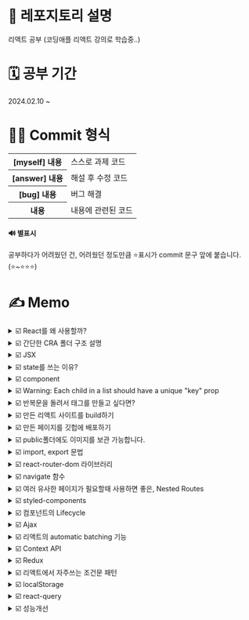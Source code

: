 # 📢 레포지토리 설명
리액트 공부 (코딩애플 리액트 강의로 학습중..)

# 🗓️ 공부 기간
2024.02.10 ~<br/>

# 👩‍💻 Commit 형식
<table>
  <tr>
    <th>[myself] 내용</th>
    <td>스스로 과제 코드</td>
  </tr>
  <tr>
    <th>[answer] 내용</th>
    <td>해설 후 수정 코드</td>
  </tr>
  <tr>
    <th>[bug] 내용</th>
    <td>버그 해결</td>
  </tr>
  <tr>
    <th>내용</th>
    <td>내용에 관련된 코드</td>
  </tr>
</table>

#### 🔊 별표시 
공부하다가 어려웠던 건, 어려웠던 정도만큼 ⭐표시가 commit 문구 앞에 붙습니다. (⭐~⭐⭐⭐)

# ✍️ Memo
<details>
<summary>☑️ React를 왜 사용할까?</summary><br/>
React를 사용하지 않고, 단순히 JS만으로도 SPA를 만들 수 있지만, 그렇게 하면 코드가 길고 복잡해집니다.<br/>
- React를 사용하면 html 재사용 굳<br/>
- React를 알면, 같은 문법으로 React Native를 사용해서 모바일 앱을 만들 수 있음<br/>
</details>

<details>
<summary>☑️ 간단한 CRA 폴더 구조 설명</summary><br/>
<table>
<tr>
  <th>node_modules</th>
  <td>
    모든 라이브러리의 소스코드를 모아놓은 폴더
  </td>
</tr>
  <tr>
  <th>public</th>
  <td>static 파일을 모아놓는 곳, html파일이나 이미지 파일등을 잠깐 모아놓고 싶을때</td>
</tr>
<tr>
  <th>src</th>
  <td>
    여러분들이 코드를 짜는 곳임(소스코드 보관함)<br/><br/>
    ✔️ App.js : 메인 페이지<br/>
    ● 웹페이지는 html파일들로 이루어져있는데, 지금 App.js를 보면 js파일안에 html코드를 짰는데도, 브라우저에서 잘 띄워주는 이유?<br/>
    src/index.js라는 파일이 app.js에 있던 html들을 public/index.html에 집어넣어줍니다.
  </td>
</tr>
<tr>
  <th>package.json</th>
  <td>
    프로젝트 정보들이 쭉 들어가있음(평소에 건들일이 거의 없음)
  </td>
</tr>
</table>
</details>

<details>
<summary>☑️ JSX</summary><br/>
JSX란, 자바스크립트안에서 HTML을 쉽게 작성할 수 있게 도와주는 자바스크립트에서 쓸 수 있는 언어입니다. 이걸 쓰는 이유는 원래 React에서 div태그 하나만 만들려고 해도, React.createElement('div', null, 'Hello World')이렇게 코드를 짜야합니다. 근데 이렇게 하나하나 태그를 만들면 너무 힘들잖아요...그래서 친절한 사람들이 JSX같은걸 써서 좀 쉽게 태그를 만들 수 있게 해준겁니다.<br/>
참고로, JSX안에서는 class라고 쓰면 안되고, className이라고 써야합니다..!
</details>

<details>
<summary>☑️ state를 쓰는 이유?</summary><br/>
왜 일반변수가 아니라 state를 쓰냐면, 일반 변수는 값이 변경되었을 때 html을 재랜더링해주지 않지만, state를 쓰면 값에 변화가 생겼을 때, html을 자동 재랜더링 시켜주기 때문입니다!<br/>
단, state는 변동시 자동으로 html에 반영되기 위해 사용하는거기 때문에, 로고같이, 변동될 가능성이 거의 없는 경우는 그냥 일반 변수를 쓰는게 낫습니다.<br/><br/>
✔️ state 변경 함수 동작 원리<br/>
state 변경함수는 기존 state와 신규 state를 비교해서 만약에 값이 같다면 변경을 해주지 않습니다(일종의 에너지 자원 절약인거지..).<br/><br/>

```
let [style, setStyle] = useState(['흰바지', '치마', '흰셔츠', '핑크원피스']);
let copy = style;
copy[1] = '청치마';
setStyle(copy); // 이렇게 해도 '치마'가 '청치마'로 바뀌지 않음
```

그 이유는, array/object 담은 변수엔 화살표(저장된 주소 위치를 가리키는)만 저장되는데, 그 안에 값을 변경해도 화살표 자체에는 변경이 없다고 생각되기 때문!<br/><br/>

✔️ state 변경 함수는 늦게 처리됩니다.<br/>
state를 변경하는 작업은 조금 오래걸리기 때문에(전문 용어로는 비동기처리) 자바스크립트에서는 이렇게 늦게 처리되는 애들은 일단 제쳐두고 다음 코드 먼저 실행시킵니다.

```
// 만약 [입력값, 입력값변경]이라는 state가 있을 때,
<input onChange={(e)=>{
  입력값변경(e.target.value); // 이거 완료되기전에
  console.log(입력값); // 다음줄 먼저 실행해줌
}} />
```
</details>

<details>
<summary>☑️ component</summary><br/>
✔️ component 만드는 법<br/>
1. 다른 함수 바깥에 function을 만든다. (작명은 영어 대문자로 시작)<br/>
2. return()안에 내가 축약할 html을 담는다. (단, 하나의 태그로 시작해서 하나로 끝나야 함)<br/>
  &nbsp;&nbsp;&nbsp;&nbsp;- 의미없는 div태그가 싫으면 fragment를 사용하면 된다.<br/>
3. 컴포넌트를 마음에 드는 곳에 html태그 형식으로 가져다가 쓴다.
<br/><br/>
✔️ 어떤걸 컴포넌트로 만들면 좋을까?<br/>
- 반복적인 html을 축약할 때<br/>
- 큰 페이지들<br/>
- UI가 자주 변경되는 것들<br/><br/>
✔️ 컴포넌트 만드는 방법<br/>
1. function으로 (요즘 택)<br/>
2. class로 (요새는 안써서 사실 몰라도 됨)
</details>

<details>
<summary>☑️ Warning: Each child in a list should have a unique "key" prop</summary><br/>
해당 에러가 발생하는 이유는, 반복문으로 html을 생성하면 key={html마다 다른 숫자}를 추가해야하기 때문입니다.<br/>
반복문을 돌릴때마다 생성한 html들은 유니크한 key를 가져야하기 때문입니다.<br/>
  
```
글제목.map(function(data, index){
  return (
    <div key={index}>
      ~~~~
    </div>
  )
})
```
</details>

<details>
<summary>☑️ 반복문을 돌려서 태그를 만들고 싶다면?</summary><br/>
만약에 안녕이라는 텍스트가 담긴, div태그 세개를 반복문을 통해 놓고 싶다고 하자.<br/><br/>
✔️ in JSX 안<br/><br/>
  
```
function App() {
  let [title, setTitle] = useState(['제목1', '제목2', '제목3']);
  return (
    <div>
      { // JSX안에서 자바스크립트 코드를 위한 중괄호
        title.map(function(data, index) { // title의 데이터 갯수만큼 반복 실행(3번 반복)
          return (
            <div>안녕</div>
          )
        });
      }
    </div>
  )
}
```

✔️ in JSX 밖<br/>

```
function App() {
  var 어레이 = [];
  for (var i=0; i<3; i++) {
    어레이.push(<div>안녕</div>)
  }
  return (
    <div>
      {어레이}
    </div>
  )
}
```
</details>

<details>
<summary>☑️ 만든 리액트 사이트를 build하기</summary><br/>
여러분이 만든 사이트를 배포하려면 그냥 작업하던 App.js파일을 그대로 올리는게 아니라, build용 파일을 생성하신 후 올려야합니다. 왜냐면 웹 브라우저는 HTML/CSS/JS이 세개의 언어만 해석할 수 있기 때문에 리액트의 이상한 state, jsx이런거? 못알아듣습니다. 그래서 build를 통해 브라우저 친화적인 HTML/CSS/JS파일로 바꿔줘야합니다. 이걸 서버에 올려야 사용자들이 여러분의 사이트를 구경할 수 있습니다.
<br/><br/>
✔️ Q) 가지고 있는 웹 서버에 배포를 하고 싶어요.<br/>
리액트로 열심히 프로젝트 만들고 npm run build 입력하면 build/index.html 파일이 생성됩니다. <br/>
그리고 서버 API를 "어떤 놈이 메인페이지로 접속하면 /build/index.html 파일을 전송해라"라고 작성하면 됩니다.<br/><br/>

✔️ 배포하기 전 체크할 사항<br/>

(1) 에러만 안나면 됨<br/>
warning메시지는 사이트 구동에 큰 영향이 없어서 무시해도 됩니다.<br/>
(2) 경로 설정<br/>
http://miyoung.com/여기에 배포하는 경우에는 설정없이 대충해도 되지만, http://miyoung.com/blog/ 이런 하위 경로에 배포하고 싶으면 프로젝트에 설정이 따로 필요합니다. 여러분의 프로젝트 파일 중 package.json이라는 파일을 오픈해서

```
"homepage": "http://miyoung.com/blog",
```

이렇게 설정해주면 됩니다.<br/>
혹시 리액트 라우터가 설치되어있다면 라우터가 제공하는 basename=""속성을 추가하는게 라우팅이 잘될겁니다.
</details>

<details>
<summary>☑️ 만든 페이지를 깃헙에 배포하기</summary><br/>

(1) 컴파일(=build)하기<br/>
여러분의 리액트프로젝트에서 터미널에 "npm run build"입력<br/>
그러면 여러분의 작업 프로젝트 폴더 내에 build 폴더가 생기는데, 그 안에는 여러분이 짰던 코드가 전부 html/css/js파일로 변환되어 담겨있습니다. 이제 build안에 있는 내용을 모두 서버에 올리면 됩니다. 참고로 index.html이 메인페이지입니다.
<br/><br/>
(2) 깃허브에 배포용 레포지토리 파기<br/>
Github Pages는 특정한 이름의 리포지토리를 통해 정적 웹사이트를 호스팅할 수 있는 기능을 제공합니다. Github Pages를 사용하려면 레포지토리 이름을 특정 형식으로 지정해야합니다. 만약에 여러분의 Github 계정 아이디가 'username'이라고 가정하면, Github Pages를 사용하기 위해서는 다음과 같은 규칙을 따라야합니다. <br/>

- 개인 계정의 경우: 'username.github.io'라는 이름의 레포지토리를 만듭니다.<br/>
- 프로젝트나 조직 계정의 경우: 'organization.github.io'와 같이 조직 이름을 사용합니다.<br/>
이렇게 이름을 지정하면 Github는 해당 레포지토리를 Github Pages로 호스팅하게 됩니다. 따라서 정적 웹사이트를 배포하려면 이러한 이름의 레포지토리를 사용해야합니다.<br/><br/>

<img width="550px" src="https://github.com/SeoMiYoung/react-basic/assets/112063987/c3a2867c-a319-48fa-9e9a-84a8c3c05364"/>
<br/><br/>
(3) build 폴더 내의 파일을 전부 드래그 앤 드롭하기<br/>
🔊 주의: build 폴더 자체를 드래그 앤 드롭(x) build 폴더 안의 내용물을 드래그 앤 드롭(o)<br/>
<img width="550px" src="https://github.com/SeoMiYoung/react-basic/assets/112063987/ce06f55e-d378-4e8f-b475-810974fb678e"/>
<br/><br/>
(4) 끝<br/>
이제 10분정도 후에 https://여러분아이디.github.io라고 주소창에 입력하면 여러분의 사이트가 보입니다.
<br/><br/>

✔️ 이제 여러 repository를 동시에 호스팅해준다고 합니다.<br/>
일단, 기본적으로 예전에 만들었던 username.github.io라는 레포지토리를 지우면 안됩니다.<br/>
<br/>
(1) 아무 레포지토리나 만드세요. 이름은 자유입니다.<br/>
(2) 아까처럼 build내용을 드래그 앤 드롭하세요.<br/>
(3) repository setting 메뉴에 들어가서 Github pages부분에 들어갑니다.<br/>
<img width="550px" src="https://github.com/SeoMiYoung/react-basic/assets/112063987/0a6c17af-e8a0-4f28-a695-d75c2e526edf"/><br/>
형광펜 부분을 None이 아니라 main이런걸로 바꿔주세요.<br/>
(4) 끝<br/>
"username.github.io/repository이름/"으로 들어가시면 확인 가능합니다.<br/>
<br>

✔️ 첫 페이지 로딩 속도를 빠르게 하려면?<br/>
원래 리액트나 뷰로 만든 웹앱들은 첫 방문시 필요한 파일을 전부 로드합니다. 전송되는 파일 사이즈를 조금이라도 줄여서 빠르게 만들고 싶다면 컴포넌트들을 lazy하게 로딩하는 방법을 사용할 수도 있습니다. 공식 튜토리얼에 있는 lazy함수(https://legacy.reactjs.org/docs/code-splitting.html#route-based-code-splitting)를 참고하세요.<br/><br/>

✔️ build시 압축 시키지 말고 남기고 싶은 파일은?<br/>
여러분이 ./부터 시작하는 경로로 첨부한 이미지와 js파일들은 전부 찌부되고 이름이 변합니다. 이름이 변하게 하고 싶지 않으면 public폴더 안에 넣고 build하세요. 그러면 build하고 나서도 그대로 루트경로에 파일이 남아있습니다. (개발시 그런 파일들을 이용하고 싶다면, public폴더에 넣고 ./가 아닌 /경로로 import해오면 됩니다. 왜냐면 /의 기본 설정이 public이기 때문입니다.)<br/><br/>

✔️ 메인 페이지 말고 왜 특정 하위 페이지로 접속하면 404에러가 뜨죠?<br/>
어쩌구.github.io/detail/1 이런식으로 세부 페이지 URL을 주소창에 입력하면 찾는 페이지가 없어요~ 이렇게 에러가 날 수 있습니다. 이건 서버에서 "누군가 어쩌구.github.io/어쩌구로 접속하면 메인페이지로 안내하세요~"이런식으로 API개발을 해놓아야하는데, github는 우리가 서버를 만지고 어찌할 수 있는게 아니고 그냥 HTML파일 올린것만 사라락 보여주는 곳이기 때문에 사이트 메뉴에다가 페이지 이동버튼을 잘 만들어두면 되겠습니다. 아니면 url에 #기호가 붙는 hashRouter를 리액트라우터 코드짤 때 쓰든가요. 
</details>

<details>
  
<summary>☑️ public폴더에도 이미지를 보관 가능합니다.</summary><br/>
물론 src폴더에서 보통 가져다가 쓰는데, src에서 가져다가 쓰려면 항상 import를 해서 사용해야합니다. 근데 이미지가 만약에 100개가 준비되어있으면 100개를 다 import해와야하잖아요? 오바잖아요...? <br/>
그래서 public폴더에 이미지를 보관하면 바로 가져다가 쓸 수 있습니다. 여러분들이 리액트 코드를 다 짜면 사이트를 발행할거잖아요? 그러면 bundling을 통해서 여러분의 소스코드를 사이트 발행전에 한 코드로 압축합니다. 그래서 그 파일들을 서버에 올리거나 하시면 되는데, 그럴때 src내의 것들은 모두 압축이 되거나 파일명이 변합니다. 그런데 public폴더 안에있는건 압축이 되지 않습니다. <br/><br/>

✔️ public의 주의점<br/>
나중에 서브 경로에 발행하고 싶다면, (예를 들면 ming.com/어쩌구/) 그러면 경로에 문제가 생길 수 있습니다. 그때는 경로를 src="/어쩌구/logo.png"이렇게 설정해야될수도 있습니다. 이걸 맨날맨날 하기 귀찮으면 CRA 라이브러리 공식사이트에 들어가면 다음과 같이 코드를 짜면 된다고 알려줍니다.<br/>

```
<img src={process.env.PUBLIC_URL + '/logo.png'} /> 
```

이렇게 /어쩌구/를 뜻하는 process.env.PUBLIC_URL을 더해주면 된다고 합니다. ming.com/어쩌구/ 경로에 리액트로 만든 페이지를 배포할 일이 없다면 굳이 안해도 됩니다.
</details>

<details>
<summary>☑️ import, export 문법</summary><br/>
단순 변수뿐만 아니라 컴포넌트와 함수 등을 다른 파일로 빼서 효율적으로 코드를 작성할 수 있습니다.<br/>
만약에 App.js에서 data.js파일을 가져다가 쓰고 싶다면...?<br/><br/>

✔️ data.js에서 한개만 내보내고 싶다면?<br/>

```
// data.js
let a = 10;

export default a; // export default 변수명;
```
```
// App.js
import 작명 from './data.js'; // 작명은 자유롭게 하삼

function App() {
  return (
    <div>{작명}</div> 
  )
}
```
<br/>
✔️ data.js에서 여러개를 내보내고 싶다면?<br/>

```
// data.js
let a = 10;
let b = 20;

export default {a, b}; // export 여러개 하려면 export {변수1, 변수2}
```
```
// App.js
import {a, b} from './data.js'; // 단, 이 경우 작명 불가 (export했던 변수명 그대로 가져와야함)

function App() {
  return (
    <div>{a}</div>
  )
}
```
</details>

<details>
<summary>☑️ react-router-dom 라이브러리</summary><br/>
react-router-dom은 페이지 구분, 일명 라우팅을 매우 쉽게 도와줍니다. 설치방법은 터미널에 'npm install react-router-dom@6'이런식으로 입력해서 설치해주시면 됩니다. 이제 설명서대로 구글에 react-router-dom 6버전 설치방법해서 그대로 따라하시면 됩니다.
</details>

<details>
<summary>☑️ navigate 함수</summary>
useNavigate()라는 훅을 가져다가 사용할 수 있는데, 이건 페이지 이동을 도와줍니다. 보통 navigate라는 변수에다가 가져다가 사용합니다.<br/><br/>

✔️ Link로 페이지 이동 시<br/>
근데 Link로 했을때는 텍스트에 밑줄 그어진 형태로 페이지 이동 텍스트를 만들 수 있는데 너무 비기가 싫은거야..<br/>

```
{/* 페이지 이동 버튼은 Link */}
<Link to="/">홈</Link>
<Link to="/detail">상세페이지</Link>
```

그래서 대신 navigate 함수를 사용합니다.<br/><br/>

✔️ Link로 페이지 이동 시<br/>

```
import { useNavigate } from 'react-router-dom';

function App() {
  let navigate = useNavigate();

  return (
    <div className="App">
      <Navbar bg="dark" variant="dark">
          <Container>
            <Navbar.Brand href="#home">Ming's Shoe Shop</Navbar.Brand>
            <Nav className="me-auto">
              <Nav.Link onClick={()=>{navigate('/')}}>Home</Nav.Link>
              <Nav.Link onClick={()=>{navigate('/detail')}}>Detail</Nav.Link>
            </Nav>
          </Container>
      </Navbar>
    </div>
  )
}
```
</details>

<details>
<summary>☑️ 여러 유사한 페이지가 필요할때 사용하면 좋은, Nested Routes</summary><br/>
다음 두 코드는 같은 코드를 의미합니다.<br/>

```
<Route path="/about" element={<About />} />
<Route path="/about/member" element={<About />} />
<Route path="/about/location" element={<About />} />
```
```
<Route path="/about" element={<About />}>
  <Route path="member" element={<About />} />
  <Route path="location" element={<About />} />
</Route>
```

✔️ Outlet 사용: nested routes를 보여줄 자리를 선정<br/>
nested routes를 사용하면 장점이 있는데요, 바로 nested route접속시엔 element가 2개나 보인다는 점입니다.<br/>
위의 코드에서 nested routes를 사용하지 않은 첫번째 코드에서는 './about/member'로 접속하면 './about'의 내용이 보이지 않습니다. 그러나 nested router를 사용하면 './about/member'를 접속하면 './about'와 './about/member'모두 보입니다.<br/>

```
function About() {
  return (
    <div>
      <h4>회사 정보임</h4>
      <Outlet></Outlet> {/* nested routes의 element를 보여주는 곳은 Outlet */}
    </div>
  )
}
```

```
<Route path="/about" element={<About />}>
  <Route path="member" element={<div>멤버임</div>} />
  <Route path="location" element={<div>로케이션임</div>} />
</Route>
```
</details>

<details>
<summary>☑️ styled-components</summary><br/>
원래는 이쁜 버튼 하나 만들고 싶으면 className 넣고, css파일도 가야하는데...어우..이게 너무 귀찮다 말이죠? 나는 css파일까지 가기 싫고, js안에서 모두 끝내고 싶다면, styled-component라이브러리를 사용하시면 됩니다.<br/><br/>

✔️ 장점<br/>
1. CSS파일을 굳이 안열어도 스타일링을 자바스크립트 안에서 해결 가능합니다.<br/>
2. 스타일이 다른 js파일로 오염되지 않습니다.<br/>
원래는 App.css에 적힌 스타일이 App.js뿐만 아니라 Detail.js등등에 반영이 됩니다. 왜냐면 리액트는 코드를 다 짜면 코드를 html끼리, css끼리, js끼리 합칩니다. 그래서 스타일을 모든 곳에서 다 가져다가 쓸 수 있는데요, 페이지의 사이즈가 커지면 단점이 될 수 있어서 styled components를 씁니다. <br/>
- 참고로, css파일을 만들때 여러분이 작명을 잘하면 이런 문제를 해결할 수 있는데요, '컴포넌트.module.css'이렇게 작명을 하면 굳이 styled components를 안써도 오염을 방지 가능합니다. <br/>
3. 로딩 시간이 단축됩니다. <br/>
왜냐하면 styled-components방식으로 적은 스타일들은 css파일들을 별도로 만들지 않고, html파일에서 style태그에 주입을 바로 해줄거에요. 그리고, 특정 페이지에 필요한 css만 로드를 할 수 있어서 로딩 시간 단축이 가능합니다.
</details>

<details>
<summary>☑️ 컴포넌트의 Lifecycle</summary><br/>
컴포넌트도 사람처럼 태어나고 죽는 과정이 있습니다...<br/>

<table>
  <tr>
    <th>mount</th>
    <td>페이지에 장착되기도 하고(컴포넌트가 보이는 순간)</td>
  </tr>
  <tr>
    <th>update</th>
    <td>가끔 업데이트도 되고(업데이트 == 재렌더링)</td>
  </tr>
  <tr>
    <th>unmount</th>
    <td>필요없으면 제거되고(다른 페이지로 돌려서 필요 없어지면?)</td>
  </tr>
</table>
이걸 왜 배우냐면요, 컴포넌트의 인생 주기 중간중간 간섭을 할 수 있습니다. <br/><br/>

✔️ Lifecycle hook 다는 법 (함수형 컴포넌트에서, 클래스형 방식은 따로 찾아보셈)<br/>
useEffect: mount/update시 여기 코드 실행됨

```
function Detail(props) {
  useEffect(()=>{
    console.log("안녕");
  })
}
```
그런데 위의 코드 실행시키면 안녕이 두 번 찍히는데 리액트상에서는 개발을 할 때, 원래 그렇습니다.. 디버깅을 위해서 useEffect는 그렇게 동작합니다. 실제 사이트를 발행하고 나서는 한번 동작하니깐 걱정마세요. 그게 싫으면 React.StrictMode 없애거나 하면 됩니다. 
<br/><br/>
✔️ useEffect의 간단한 동작 원리 - 왜 useEffect를 써야하는지 알 수 있음<br/>
useEffect는 실행 시점이 언제냐면, 랜더링이 다 되고 나서 실행이 됩니다. <br/>
그래서 10000번 도는 for문 이런건...너무 성능상 느릴 수 있으니깐 그런건 이미 다 랜더링 되고 나서 실행되게 useEffect안에 넣어주면 음...좋겠져? useEffect는 어려운 연산할때, 서버에서 데이터를 가져오는 작업할때, 타이머 장착할 때 사용하면 조~~~~~~~씁니다~<br/>
<br/>
✔️ useEffect의 간단 정리<br/>
```
useEffect(()=>{ ... })  // 1.재렌더링마다 코드 실행하고 싶으면
useEffect(()=>{ ... }, [])  // 2.mount시 1회 코드 실행하고 싶으면
useEffect(()=>{
  return ()=>{
    // 3. unmount시 1회 코드 실행하고 싶으면
    // 4. useEffect 실행 전에 뭔가 실행하려면 
  }
}, [])
```
</details>

<details>
<summary>☑️ Ajax</summary><br/>
✔️ Ajax쓰려면 옵션 3개 중 택1<br/>
1. XMLHttpRequest(옛날 자바스크립트 문법)<br/>
2. fetch(요즘 자바스크립트 문법)<br/>
3. Axios같은 외부 라이브러리 쓰거나..<br/>
<br/>
✔️ Axios<br/>
코드 작성을 쫌 더 짧게 할 수 있습니다. <br/><br/>
✔️ 동시에 ajax 요청을 여러개 하고 싶다면?<br/>
  
```
axios.get('/url1')
  .then(()=>{
    // 성공 시 코드
  })
axios.get('/url2')
  .then(()=>{
    // 성공 시 코드
  })
```

이렇게 동시에 ajax 요청을 하고싶은거죠.. 그럴때는 Promise를 사용해서 코드를 짜는 사람들이 있습니다.<br/>
```
Promise.all([ axios.get('/url1'), axios.get('/url2') ])
  .then(()=>{
    // 성공 시 코드
  })
```
그러면 2개의 url로 동시에 get 요청을 보낼 수 있습니다. 아까 위에처럼 axios각각 짜도 되는데, 그럴 경우에는 두 통신 모두 성공했을 경우에 코드를 짜는게 어려워집니다. 
<br/><br/>
✔️ 원래 서버랑 데이터를 주고받을 땐, 무조건 문자 자료형만 주고받을 수 있습니다.<br/>
그러나 약간의 편법으로 JSON을 사용하면 객체나 배열도 주고받을 수 있습니다. Axios의 경우 array로 자동으로 바꿔주기 때문에 굳이 변환 과정이 필요없습니다.<br/><br/>

✔️ fetch<br/>
fetch로도 get요청을 할 수 있습니다.
fetch는 js기본문법이기 때문에 외부 라이브러리를 가져다가 쓰고 그럴 필요가 없습니다. 근데 fetch의 경우 다음과 같이 코드를 짜줘야합니다.

```
fetch('https://~~~.json')
  .then(결과 => 결과.json())   // json변환 과정 필요
  .then(data => {})
```
</details>

<details>
<summary>☑️ 리액트의 automatic batching 기능</summary><br/>
  
```
function TabContent({tab}) {
  let [fade, setFade] = useState('');

  useEffect(()=>{
    setFade('end')}, 100);  // [2빠] state 변경 함수

    return ()=>{
      setFade('');  // [(순서상)1빠] state 변경 함수 
    }
  }, [tab])

  return (
    어쩌구
  )
}
```

위의 코드가 제대로 실행되지 않는 이유가 뭘까요? 리액트의 18버전 이상에서는 새로운 기능이 있습니다. 바로 리액트의 automatic batching 기능입니다. state를 변경하는 함수들이 근처에 있다면, 그것들을 다 합쳐서 최종적으로 state를 딱 한번만 변경해줍니다. 마지막에만 딱 한번 재랜더링을 시켜줍니다. 그러면 위의 예시에서는 [1빠]는 무시되고 [2빠]만 진행됩니다. 그래서 해결방법은 setTimeout으로 미세한 시간차를 두는 것 입니다. <br/>

```
function TabContent({tab}) {
  let [fade, setFade] = useState('');

  useEffect(()=>{
    let timer = setTimeout(()=>{
      setFade('end'); // [2빠] state 변경 함수
    }, 10); 

    return ()=>{
      clearTimeout(timer);
      setFade('');  // [(순서상)1빠] state 변경 함수 
    }
  }, [tab])

  return (
    어쩌구
  )
}
```
</details>

<details>
<summary>☑️ Context API</summary><br/>
컴포넌트가 여러개 중첩되어 있으면 귀찮은 점이 있습니다. <br/>

<img width="300px" src="https://github.com/SeoMiYoung/react-basic/assets/112063987/87fa38e4-1592-4d3d-b444-002cea429b8d" />

이렇게 계속 props를 아래로 내려줘야하죠.. 이게 귀찮으면 Context API문법(리액트의 기본 문법)을 사용하거나 Redux같은 외부 라이브러리를 사용하면 됩니다.<br/>
그러나 실제에서는 성능 이슈(쓸데없는 재렌더링) 및 컴포넌트 재활용이 어렵다는 이슈로 잘 사용하지는 않습니다. 

</details>

<details>
<summary>☑️ Redux</summary><br/>
✔️ Redux의 state 변경하기<br/>
step1) state 변경해주는 함수를 store.js에 만들기 & export 하기<br/>
step2) export let { 함수명 } = 슬라이스명.actions<br/>
step3) 사용하는 곳에 dispatch(state변경함수())<br/>
- dispatch가 state변경함수 실행해달라고 store.js에게 부탁하는거임<br/><br/>
✔️ 왜이렇게 복잡할까?<br/>
만약에 컴포넌트 100개에서 직접 'kim'이라는 state를 변경하다가 갑자기 'kim'이 123이 되어버리는 버그가 발생하면 범인을 찾으려고 컴포넌트 100개를 다 뒤져야합니다. 근데 state 수정함수들을 store.js에 미리 만들어두고 컴포넌트는 그거 실행해달라고 부탁만 하는 식으로 코드를 짜놓으면 'kim'이 123이 되어버리는 버그가 발생했을 때, 범인 찾기가 수월합니다. 범인은 무조건 store.js에 있으니깐요. <br/><br/>
✔️ Redux Toolkit<br/>
참고로, 지금까지 배운건 Redux라기보다는, Redux Toolkit이라는 라이브러리 사용입니다. 예전에 Redux라는 라이브러리가 사용법이 더럽고 복잡했단 말이에요, 그래서 그걸 개선해서 나온게 Redux Toolkit입니다. 
</details>

<details>
<summary>☑️ 리액트에서 자주쓰는 조건문 패턴</summary><br/>
지금까지 JSX를 이용해서 html을 작성하고 있는데, if문을 써서 조건부로 html을 보여주고 싶을 때가 매우 많습니다. 지금까지는 삼항연산자만 주구장창 사용했었는데 또 어떤 if문들을 쓸 수 있는지 알아봅시다.<br/>
<br/>
✔️ return()안의 JSX내에서는 if문 사용 불가합니다.<br/>
그래서 보통 'return + JSX 전체'를 퉤하고 뱉는 if문을 작성해서 사용합니다.<br/>
  
```
function Component() {
  if ( true ) {
    return <p>참이면 보여줄 HTML</p>;
  } else {
    return null;
  }
}
```

✔️ switch / case 조건문은 JSX안에서 사용불가합니다.<br/>
그러나, if문을 연달아 써야하는 상황에서 코드를 단축시킬 수 있습니다.<br/><br/>

✔️ JSX안에서 삼항연산자를 쓸 수 있습니다.<br/>
조건문 ? 조건문 참일때 실행할 코드 : 거짓일 때 실행할 코드<br/>
삼항연산자는 중첩 사용도 가능합니다.<br/>
<br/>

✔️ && 연산자로 if역할 대신하기<br/>
&&: 첫번째 falsy값 찾음<br/>
||: 첫번째 truthy값 찾음<br/>
둘다 만약에 원하는 값을 발견하지 못하면, 마지막 값을 남겨줍니다.<br/>
이것도 JSX안에서 사용할 수 있습니다.
</details>

<details>
<summary>☑️ localStorage</summary><br/>
🤔 브라우저를 새로고침 하면 왜 state가 초기값으로 돌아가나요ㅠㅠ?<br/>
나도 정말 이게 너~~~무 궁금했어서 장바구니 페이지 만들 때 고민을 정말 많이 했는데, 원래 브라우저를 새로 고침하거나 재접속하면 html, js파일 등을 처음부터 다시 읽기 때문에 state도 초기값으로 다시 돌아갑니다. <br/>
<br/>

✔️ [해결 방법1] state를 서버로 보내서 DB에 영구 저장하기<br/>
그리고 state가 필요해질때마다 DB에서 가져오기!<br/>
근데 만약 나는 서버도 모르겠고, DB를 만드는 방법도 모르겠다면? --> 로컬 스토리지 사용하기<br/>

✔️ [해결 방법2] Local Storage<br/>
위치: 개발자도구 -> Application -> Storage -> Local Storage<br/>
- 브라우저에서 제공하는 반영구적 저장소<br/>
- key와 value형태로 저장 가능<br/>
- 최대 5MB의 문자 데이터만 저장 가능<br/>
- user가 브라우저를 청소하지 않는 이상 반영구적으로 남아있음<br/>
<br/>
✔️ 모든 state를 localStorage에 자동 저장해주는 redux-persist<br/>
리덕스를 쓰는 사람들은 redux-persist라는 외부 라이브러리를 사용하면 redux안에 있는 모든 state들을 자동으로 로컬 스토리지에 저장해줍니다. 물론 리덕스 뿐만 아니라 다른 전역 상태 관리(Jotai, Zustand)툴도 찾아보면 비슷한 기능들이 있습니다.
</details>

<details>
<summary>☑️ react-query</summary><br/>
🤔 리액트 쿼리가 언제 필요하죠?<br/>
서버랑 통신하는 기능들을 AJAX로 짜다보면, 응용기능들이 필요해질때가 있습니다. 예를 들자면.. AJAX 성공시/실패시 다른 UI를 보여주고 싶다면 어떻게 할건가요? 아니면 몇초마다 자동으로 AJAX를 요청하는 코드를 어떻게 작성하죠? 아니면 AJAX요청이 실패했을 때, 자동으로 몇초후에 AJAX요청을 재시도하려면요? 아니면 다음페이지의 내용을 미리 가져온다(prefetch)던지..이런 응용사항들은 잘 생각하면 알아서 코드를 짤 순 있긴 합니다. 그런데 이런것들이 귀찮다면, React Query라는 라이브러리를 가져다가 쓰면 됩니다. 그걸 가져다가 쓰면 적은 코드로 위와 같은 응용 기능들을 구현할 수 있습니다. 
<br/>=> 그런데 솔직히 말하자면, 굳이 react-query를 쓸 일이 없습니다. <br/>
=> 실시간 SNS를 만들 때처럼 실시간 데이터를 몇초마다 계속 가져와야하는 사이트들이 쓰면 유용합니다. (그러나 대부분의 사이트는 그러지 않습니다)
<br/><br/>

✔️ [장점1] ajax 성공/실패/로딩중을 변수 하나로 쉽게 파악이 가능하다<br/>

```
  // react-query를 이용해서 ajax 요청을 해보자
  let result = useQuery('작명', ()=>{
    return axios.get('https://codingapple1.github.io/userdata.json')
      .then((a)=>{
        return a.data
      })
  })

  // 중괄호랑 return은 묶어서 생략 가능합니다.(아래 코드는 위와 동일합니다.)
  let result = useQuery('작명', ()=>
    axios.get('https://codingapple1.github.io/userdata.json')
      .then((a)=>{
        return a.data
      })
  )

  // result에는 이 ajax와 관련된 여러가지 유용한 정보들이 담겨있습니다.
  console.log(result.data); // ajax요청이 성공했을때의 data가 담김
  console.log(result.isLoading); // ajax요청이 로딩중일때 true가 될거임
  console.log(result.error); // 이 ajax 요청이 실패했을 때 true가 될거임
  
```

이런걸 react-query 안쓰고 그냥 하려고 했다면, 아마 state를 여러분들이 직접 만들어서 사용해야 했을거에요. <br/><br/>

✔️ [장점2] 틈만나면 알아서 AJAX 재요청(refetch)을 해준다<br/>
useQuery로 감싸주시면, useQuery(react-query라는 라이브러리가 제공하는 기본 함수)안의 ajax요청은 틈만나면 자동으로 재요청됩니다.<br/>

```
// react-query를 이용해서 ajax 요청을 해보자
let result = useQuery('작명', ()=>{
  return axios.get('https://codingapple1.github.io/userdata.json')
    .then((a)=>{
      return a.data
    })
  }
)

// staleTime
// 5초 안에는 재접속을 해도 refetch가 되지 않는 기능 추가 가능
let result = useQuery('작명', ()=>{
  return axios.get('https://codingapple1.github.io/userdata.json')
    .then((a)=>{
      console.log('요청됨')
      return a.data
    })
  }, { staleTime : 5000 }
)
```
<br/>
✔️ [장점3] 실패 시 재시도를 알아서 해준다<br/>
서버가 죽었거나, 경로가 잘못되었을 경우 등 문제가 생겼을때 ajax요청을 알아서 3~4번 재시도를 해줍니다.<br/><br/>

✔️ [장점4] ajax로 가져온 결과는 state 공유가 필요없다<br/>
만약에 부모 컴포넌트와 자식 컴포넌트 모두 A라는 데이터를 필요했을 때, 물론 부모가 자식한테 props로 전달해서 사용할수도 있지만, 부모 컴포넌트에서도 ajax요청해서 A가져오고, 자식 컴포넌트에서도 ajax요청해서 A가져올 수 있습니다. 후자의 경우, 의문점이 들 수 있는데, ajax요청을 똑같은 곳으로 하는 코드가 두군데나 있어서 비효율적인거 아니야?하고 걱정할 수도 있는데, 리액트 쿼리는 똑똑해서 똑같은 곳으로 두번이나 요청하지 않습니다. 아마 합쳐서 한번에 처리를 해줄겁니다. 그래서 그냥 props전송할 거 없이 ajax요청하는 코드 한줄 더 적으면 되는거에요. 즉, ajax요청을 한군데에만 하든, 두군데에서 하든 요청 횟수는 일치하다.<br/><br/>
그리고 캐싱이라는 기능이 있는데, ajax성공 결과를 5분동안 기억해둡니다. 그래서 만약에 똑같은 경로로 ajax요청하는 코드가 실행이 된다면 5분전에 이미 요청했던 결과를 우선적으로 보여줍니다. 그다음에 ajax요청을 수행할거에요. 그러면 약간 빠른 느낌을 줄 수 있습니다. <br/><br/>

✔️ RTK Query<br/>
redux-toolkit을 설치하면 RTK Query도 자동설치됩니다. 이거 가져다가 쓰시면 리액트 쿼리랑 유사한데, 문법이 드러워서 그냥 리액트 쿼리 쓰는게 낫습니다..
</details>

<details>
<summary>☑️ 성능개선</summary><br/>
✔️ React Developer Tools (크롬 확장 프로그램)<br/>
  
![image](https://github.com/SeoMiYoung/react-basic/assets/112063987/4fd4b9d4-53a2-43d4-8e80-2bac1c2b61a2)
<br/>
- [개발자 도구] Components 탭 --> 여러분들의 사이트의 컴포넌트를 구조화시켜줌 (디버깅 하기가 쉬울수도)<br/>
현재 선택한 것에 해당된 컴포넌트도 알려주고, props, hooks등등 여러 정보를 알려줍니다.<br/>

- [개발자 도구] Profiler 탭 --> 성능저하되는 컴포넌트 범인 찾기<br/>
녹화버튼 누르고 페이지를 막 이리저리 이 페이지 저페이지 막 눌러봐. 녹화를 멈추면, 컴포넌트마다 몇초에 걸처서 렌더링 되었는지 확인해볼 수 있습니다. 그런데 실은 여러분의 컴포넌트 렌더링 시간은 보통 엄청 빠릅니다. 보통 웹사이트에서 지연을 발생시키는 원인은 서버에서 데이터가 늦게와서입니다. 이건 사실상...서버문제지, 프론트엔드 문제는 아닙니다..그러니 너무 걱정 마세요!
<br/><br/>

✔️ Redux DevTools (크롬 확장 프로그램)<br/>
리덕스 관련 탭을 개발자도구에서 열 수 있습니다.<br/>
store를 한 눈에 보여주고, state 변경한 내역을 알려줍니다.<br/>
<br/>

✔️ lazy import<br/>
리액트로 개발한 사이트들은 기본적으로 SPA(Single Page Application)입니다. SPA의 특징이 뭐냐면, 이 웹사이트를 서버에 올려서 발행을 하면, 하나의 큰 JS파일과 HTML, CSS파일이 있을거에요. 이것들을 서버에 올리면 되는데, 하나의 JS파일에 정말 모든 걸 다 때려넣기 때문에 사이즈가 매우 클 수 밖에 없습니다. 그래서 유저가 메인페이지에 접속했을 때, 커다란 JS파일을 다운받아야하기 때문에 로딩속도가 쫌 느립니다.. 하나의 큰 자바스크립트 파일때문에 그런데요, 이 JS를 잘게 분할하고 싶다면??<br/><br/>
=> 그래서 우선적으로 필요하지 않은 컴포넌트의 경우 lazy하게 로딩하라고 코드를 짤 수 있습니다. 그러면 아마 lazy loading한 건 별도의 js파일로 생성될거에요. <br/>

```
// 해당 컴포넌트가 필요해지면 import 시켜주세요~
const Detail = lazy(() => import('./routes/Detail.js'));
const Cart = lazy(() => import('./routes/Cart.js'));

// -> 그러나 Detail, Cart 페이지 접속 시 지연시간이 있을 수 있다는 단점이 있음...로딩 중 UI를 넣으면 됨!
```

✔️ 로딩 중 UI를 어떻게 넣을까?<br/>
import { lazy, Suspense } from 'react'를 한다음에, Suspense 컴포넌트로 Detail과 Cart를 감싸면 됩니다. <br/>

```
<Route path="/detail/:id" element={
  <Suspense fallback={<div>로딩중임</div>}>
    <Detail shoes={shoes}/>
  </Suspense>
} />

// 근데 사실 대부분 라우트 안에 있는 모든 컴포넌트들을 lazy loading하기 때문에 그냥 Routes전체를 Suspense로 묶는편임
<Suspense fallback={<div>로딩중임</div>}>
  <Routes>
  </Routes>
</Suspense>
```

그러면 Detail 페이지가 다 로드되기 전까지 유저는 로딩중임이라는 화면을 보게 됩니다. <br/><br/>

✔️ 재렌더링을 막는 memo, useMemo<br/>

```
function Child() {
  return <div>자식임</div>
}

function Parent() {
  let [count, setCount] = useState(0);

  return (
    <div>
      <Child></Child>
      <button onClick={()=>{ setCount(count+1) }}>+</button>
    </div>
  )
)
```

지금 위의 예시를 보면, 버튼을 클릭했을때, 당연히 부모의 상태가 변하니깐 Parent가 계속 재랜더링되는데, Child 컴포넌트는 변하지도 않는데 계속 재랜더링 해야해서 비효율적이고 낭비인 걸 확인할 수 있습니다. 그래서 이럴 때 재렌더링을 막는 memo, useMemo를 쓸 수 있습니다.<br/><br/>

(1) memo<br/>
- Child로 전달되는 props가 변할때만 재렌더링 시켜줌<br/>
- 그래서, 항상 Child는 랜더링되기 전에 이전 props와 현재 props를 비교하기 때문에 재랜더링 여부를 결정해서, 오히려 성능상 손해일수도 있습니다. 그래서 오히려 props가 길고 복잡하면 오히려 손해일수도 있습니다. 그러니, 꼭 필요한 무거운 컴포넌트에만 붙여보는게 좋습니다. 사실 대부분은 붙일 일이 없습니다.

```
import { memo } from "react";

// memo로 해당 컴포넌트는 꼭 필요할때만 재랜더링 시켜주세요~~라는 의미임
let Child = memo(function() {  // 이런식으로 해도 똑같이 컴포넌트가 생성됩니다
  return <div>자식임</div>
})

function Parent() {
  let [count, setCount] = useState(0);

  return (
    <div>
      <Child count={count}></Child>
      <button onClick={()=>{ setCount(count+1) }}>+</button>
    </div>
  )
)
```

(2) useMemo<br/>

```
function 반복() {
  return 반복문 10억번 돌린 결과
}

function Cart() {
  let result = 반복(); // Cart가 재랜더링 될때마다 10억번 맨날 계산해야함;;;;
  .....
}
```

그래서 다음과 같이 개선 가능합니다.

```
import { useMemo } from "react";

function 반복() {
  return 반복문 10억번 돌린 결과
}

function Cart() {
  // useMemo안의 함수는 컴포넌트 렌더링 시 1회만 실행해줍니다.
  let result = useMemo(()=>{return 함수()});
  // 참고로, 얘도 dependency넣을 수 있습니다. useMemo(()=>{return 함수()}, [count])
    // dependency를 넣을 경우 useEffect와의 차이점은 실행시점밖에 없음
}
```

✔️ 리액트가 업데이트되고 나서 쓸 수 있는 신기능 3가지<br/>
리액트 18버전 이후부터 렌더링 성능이 저하되는 컴포넌트에서 쓸 수 있는 혁신적인 기능이 추가되었습니다.<br/><br/>
(1) batching<br/>
state 변경을 연달아서 실행하면, 마지막 state 변경만 실행되는 걸 의미합니다.<br/>
(리액트17) ajax, setTimeout 이런데 안에서 state1변경(); state2변경(); state3변경(); 이런다면, batching이 일어나지 않았으나, 리액트 18부터는 어디에서든지 automatic batching이 일어납니다.<br/>
<br/>
(2) useTransition<br/>
동작이 느린 컴포넌트를 성능 향상시킬 수 있습니다. 다음은 재렌더링이 느린 컴포넌트 입니다. 유저가 타이핑 할때마다 저 엄청난 div태그가 10000번이나 재랜더링됩니다..브라우저는 멀티가 안되는데, 브라우저가 할 일이 많아서 멘붕와서 느려집니다. (1) a를 <input>에 보여주기, (2) <div>를 만개나 만들기...이거를 한번에 하려니 브라우저가 머리터지죠.

```
import {useState} from 'react'

let a = new Array(10000).fill(0)

function App(){
  let [name, setName] = useState('')
  
  return (
    <div>
      <input onChange={ (e)=>{ setName(e.target.value) }}/>
      {
        a.map(()=>{
          return <div>{name}</div>
        })
      }
    </div>
  )
}
```

이걸 어떻게 바꿀 수 있을까요? startTransition안에 있는 코드를 약간 늦게 처리해줍니다. 그러면 (1)번이 끝난 후, 한가할 때 (2)를 하기 때문에 성능을 향상할 수 있습니다.

```
import {useState, useTransition} from 'react'

let a = new Array(10000).fill(0)

function App(){
  let [name, setName] = useState('')
  let [isPending, startTransition] = useTransition() // isPending은 startTransition이 아직 처리중일때 true로 변함
  
  return (
    <div>
      <input onChange={ (e)=>{ 
        startTransition(()=>{ // startTransition으로 문제의 state 변경(지연의 원인) 감싸기
          setName(e.target.value) 
        })
      }}/>

      {
        isPending ? '로딩중' :
        a.map(()=>{
          return <div>{name}</div>
        })
      }
    </div>
  )
}
```

(3) useDeferredValue<br/>
그냥 useTransition하고 똑같은디요..

```
let state = useDefferedValue(state); // 여기에 넣은 state(props)는 변동사항이 생겼을 때, 늦게 처리가 됩니다.
```
</details>
